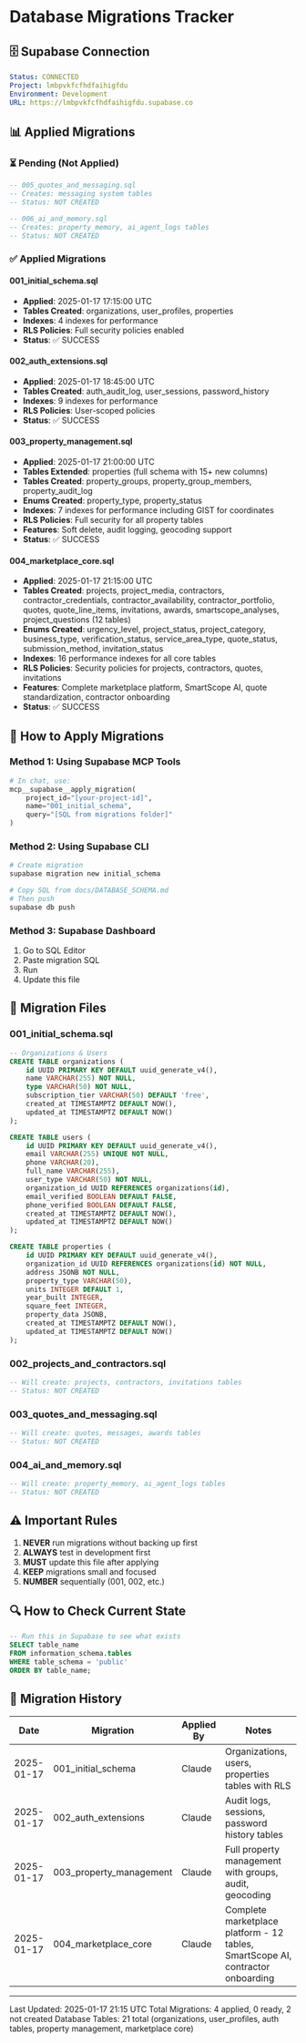 # Database Migrations Tracker

## 🗄️ Supabase Connection
```yaml
Status: CONNECTED
Project: lmbpvkfcfhdfaihigfdu
Environment: Development
URL: https://lmbpvkfcfhdfaihigfdu.supabase.co
```

## 📊 Applied Migrations

### ⏳ Pending (Not Applied)
```sql
-- 005_quotes_and_messaging.sql
-- Creates: messaging system tables
-- Status: NOT CREATED

-- 006_ai_and_memory.sql
-- Creates: property_memory, ai_agent_logs tables
-- Status: NOT CREATED
```

### ✅ Applied Migrations

#### 001_initial_schema.sql
- **Applied**: 2025-01-17 17:15:00 UTC
- **Tables Created**: organizations, user_profiles, properties
- **Indexes**: 4 indexes for performance
- **RLS Policies**: Full security policies enabled
- **Status**: ✅ SUCCESS

#### 002_auth_extensions.sql
- **Applied**: 2025-01-17 18:45:00 UTC
- **Tables Created**: auth_audit_log, user_sessions, password_history
- **Indexes**: 9 indexes for performance
- **RLS Policies**: User-scoped policies
- **Status**: ✅ SUCCESS

#### 003_property_management.sql
- **Applied**: 2025-01-17 21:00:00 UTC
- **Tables Extended**: properties (full schema with 15+ new columns)
- **Tables Created**: property_groups, property_group_members, property_audit_log
- **Enums Created**: property_type, property_status
- **Indexes**: 7 indexes for performance including GIST for coordinates
- **RLS Policies**: Full security for all property tables
- **Features**: Soft delete, audit logging, geocoding support
- **Status**: ✅ SUCCESS

#### 004_marketplace_core.sql
- **Applied**: 2025-01-17 21:15:00 UTC
- **Tables Created**: projects, project_media, contractors, contractor_credentials, contractor_availability, contractor_portfolio, quotes, quote_line_items, invitations, awards, smartscope_analyses, project_questions (12 tables)
- **Enums Created**: urgency_level, project_status, project_category, business_type, verification_status, service_area_type, quote_status, submission_method, invitation_status
- **Indexes**: 16 performance indexes for all core tables
- **RLS Policies**: Security policies for projects, contractors, quotes, invitations
- **Features**: Complete marketplace platform, SmartScope AI, quote standardization, contractor onboarding
- **Status**: ✅ SUCCESS

## 📝 How to Apply Migrations

### Method 1: Using Supabase MCP Tools
```python
# In chat, use:
mcp__supabase__apply_migration(
    project_id="[your-project-id]",
    name="001_initial_schema",
    query="[SQL from migrations folder]"
)
```

### Method 2: Using Supabase CLI
```bash
# Create migration
supabase migration new initial_schema

# Copy SQL from docs/DATABASE_SCHEMA.md
# Then push
supabase db push
```

### Method 3: Supabase Dashboard
1. Go to SQL Editor
2. Paste migration SQL
3. Run
4. Update this file

## 🔄 Migration Files

### 001_initial_schema.sql
```sql
-- Organizations & Users
CREATE TABLE organizations (
    id UUID PRIMARY KEY DEFAULT uuid_generate_v4(),
    name VARCHAR(255) NOT NULL,
    type VARCHAR(50) NOT NULL,
    subscription_tier VARCHAR(50) DEFAULT 'free',
    created_at TIMESTAMPTZ DEFAULT NOW(),
    updated_at TIMESTAMPTZ DEFAULT NOW()
);

CREATE TABLE users (
    id UUID PRIMARY KEY DEFAULT uuid_generate_v4(),
    email VARCHAR(255) UNIQUE NOT NULL,
    phone VARCHAR(20),
    full_name VARCHAR(255),
    user_type VARCHAR(50) NOT NULL,
    organization_id UUID REFERENCES organizations(id),
    email_verified BOOLEAN DEFAULT FALSE,
    phone_verified BOOLEAN DEFAULT FALSE,
    created_at TIMESTAMPTZ DEFAULT NOW(),
    updated_at TIMESTAMPTZ DEFAULT NOW()
);

CREATE TABLE properties (
    id UUID PRIMARY KEY DEFAULT uuid_generate_v4(),
    organization_id UUID REFERENCES organizations(id) NOT NULL,
    address JSONB NOT NULL,
    property_type VARCHAR(50),
    units INTEGER DEFAULT 1,
    year_built INTEGER,
    square_feet INTEGER,
    property_data JSONB,
    created_at TIMESTAMPTZ DEFAULT NOW(),
    updated_at TIMESTAMPTZ DEFAULT NOW()
);
```

### 002_projects_and_contractors.sql
```sql
-- Will create: projects, contractors, invitations tables
-- Status: NOT CREATED
```

### 003_quotes_and_messaging.sql
```sql
-- Will create: quotes, messages, awards tables  
-- Status: NOT CREATED
```

### 004_ai_and_memory.sql
```sql
-- Will create: property_memory, ai_agent_logs tables
-- Status: NOT CREATED
```

## ⚠️ Important Rules

1. **NEVER** run migrations without backing up first
2. **ALWAYS** test in development first
3. **MUST** update this file after applying
4. **KEEP** migrations small and focused
5. **NUMBER** sequentially (001, 002, etc.)

## 🔍 How to Check Current State

```sql
-- Run this in Supabase to see what exists
SELECT table_name 
FROM information_schema.tables 
WHERE table_schema = 'public'
ORDER BY table_name;
```

## 📅 Migration History

| Date | Migration | Applied By | Notes |
|------|-----------|------------|-------|
| 2025-01-17 | 001_initial_schema | Claude | Organizations, users, properties tables with RLS |
| 2025-01-17 | 002_auth_extensions | Claude | Audit logs, sessions, password history tables |
| 2025-01-17 | 003_property_management | Claude | Full property management with groups, audit, geocoding |
| 2025-01-17 | 004_marketplace_core | Claude | Complete marketplace platform - 12 tables, SmartScope AI, contractor onboarding |

---
Last Updated: 2025-01-17 21:15 UTC
Total Migrations: 4 applied, 0 ready, 2 not created
Database Tables: 21 total (organizations, user_profiles, auth tables, property management, marketplace core)